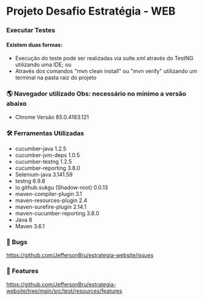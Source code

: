 # Projeto Desafio Estratégia - WEB

### Executar Testes

#### Existem duas formas:

 - Execução do teste pode ser realizadas via suite.xml através do TestNG utilizando uma IDE; ou
 - Através dos comandos "mvn clean install" ou "mvn verify" utilizando um terminal na pasta raiz do projeto
 
### 🌎 Navegador utilizado Obs: necessário no mínimo a versão abaixo
 - Chrome Versão 85.0.4183.121

### 🛠️ Ferramentas Utilizadas

- cucumber-java 1.2.5
- cucumber-jvm-deps 1.0.5
- cucumber-testng 1.2.5
- cucumber-reporting 3.8.0
- Selenium-java 3.141.59
- testng 6.9.8
- io.github.sukgu (Shadow-root) 0.0.13
- maven-compiler-plugin 3.1
- maven-resources-plugin 2.4
- maven-surefire-plugin 2.14.1
- maven-cucumber-reporting 3.8.0
- Java 8
- Maven 3.6.1



### 🐛 Bugs

https://github.com/JeffersonBru/estrategia-website/issues

### 📖 Features

https://github.com/JeffersonBru/estrategia-website/tree/main/src/test/resources/features
